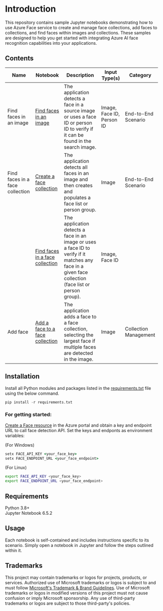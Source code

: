 
# Introduction

This repository contains sample Jupyter notebooks demonstrating how to use Azure Face service to create and manage face collections, add faces to collections, and find faces within images and collections. These samples are designed to help you get started with integrating Azure AI face recognition capabilities into your applications.

## Contents
| Name | Notebook | Description | Input Type(s) | Category |
|------|----------|-------------|---------------|----------|
| Find faces in an image | [Find faces in an image](find_faces_in_image.ipynb) | The application detects a face in a source image or uses a face ID or person ID to verify if it can be found in the search image. | Image, Face ID, Person ID | End-to-End Scenario |
| Find faces in a face collection | [Create a face collection](create_face_collection.ipynb) | The application detects all faces in an image and then creates and populates a face list or person group. | Image |End-to-End Scenario  |
| | [Find faces in a face collection](find_faces_in_collection.ipynb) | The application detects a face in an image or uses a face ID to verify if it matches any face in a given face collection (face list or person group). | Image, Face ID |  |
| Add face | [Add a face to a face collection](add_face_to_collection.ipynb) |  The application adds a face to a face collection, selecting the largest face if multiple faces are detected in the image. | Image | Collection Management |


## Installation
Install all Python modules and packages listed in the [requirements.txt](requirements.txt) file using the below command.

```python
pip install -r requirements.txt
```

### For getting started:
[Create a Face resource](https://portal.azure.com/#create/Microsoft.CognitiveServicesFace) in the Azure portal and obtain a key and endpoint URL to call face detection API. Set the keys and endponts as environment variables:

(For Windows)

```cmd
setx FACE_API_KEY <your_face_key>
setx FACE_ENDPOINT_URL <your_face_endpoint>
```

(For Linux)

```bash
export FACE_API_KEY <your_face_key>
export FACE_ENDPOINT_URL <your_face_endpoint>
```


## Requirements
Python 3.8+ <br>
Jupyter Notebook 6.5.2


## Usage

Each notebook is self-contained and includes instructions specific to its scenario. Simply open a notebook in Jupyter and follow the steps outlined within it.

## Trademarks

This project may contain trademarks or logos for projects, products, or services. Authorized use of Microsoft 
trademarks or logos is subject to and must follow 
[Microsoft's Trademark & Brand Guidelines](https://www.microsoft.com/en-us/legal/intellectualproperty/trademarks/usage/general).
Use of Microsoft trademarks or logos in modified versions of this project must not cause confusion or imply Microsoft sponsorship.
Any use of third-party trademarks or logos are subject to those third-party's policies.